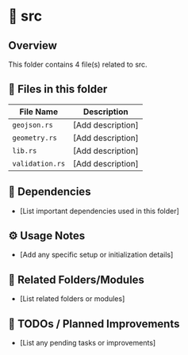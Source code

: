 # 📂 src

## Overview
This folder contains 4 file(s) related to src.

## 📄 Files in this folder

| File Name | Description |
|-----------|-------------|
| `geojson.rs` | [Add description] |
| `geometry.rs` | [Add description] |
| `lib.rs` | [Add description] |
| `validation.rs` | [Add description] |

## 🔗 Dependencies
- [List important dependencies used in this folder]

## ⚙️ Usage Notes
- [Add any specific setup or initialization details]

## 🔄 Related Folders/Modules
- [List related folders or modules]

## 🚧 TODOs / Planned Improvements
- [List any pending tasks or improvements]
